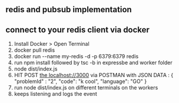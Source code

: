 ## redis and pubsub implementation

## connect to your redis client via docker 

1. Install Docker > Open Terminal
2. docker pull redis
3. docker run --name my-redis -d -p 6379:6379 redis
4. run npm install followed by tsc -b in expressbe and worker folder  
5. node dist/index.js
6. HIT POST [the localhost://3000](http://localhost:3000/submit) via POSTMAN with JSON DATA : {
    "problemId" : "2",
    "code": "k cool",
    "language": "GO"
}
7. run node dist/index.js on different terminals on the workers 
8. keeps listening and logs the event 


